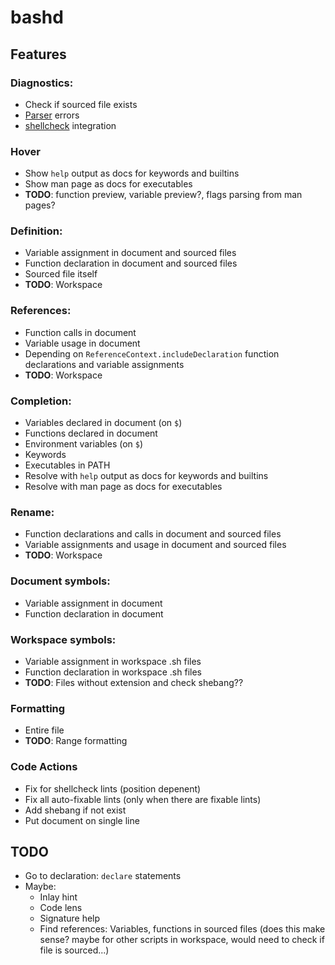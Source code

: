 # bashd

## Features

### Diagnostics:

- Check if sourced file exists
- [Parser](https://github.com/mvdan/sh/) errors
- [shellcheck](https://github.com/koalaman/shellcheck) integration

### Hover

- Show `help` output as docs for keywords and builtins
- Show man page as docs for executables
- **TODO**: function preview, variable preview?, flags parsing from man pages?

### Definition:

- Variable assignment in document and sourced files
- Function declaration in document and sourced files
- Sourced file itself
- **TODO**: Workspace

### References:

- Function calls in document
- Variable usage in document
- Depending on `ReferenceContext.includeDeclaration` function declarations and
  variable assignments
- **TODO**: Workspace

### Completion:

- Variables declared in document (on `$`)
- Functions declared in document
- Environment variables (on `$`)
- Keywords
- Executables in PATH
- Resolve with `help` output as docs for keywords and builtins
- Resolve with man page as docs for executables

### Rename:

- Function declarations and calls in document and sourced files
- Variable assignments and usage in document and sourced files
- **TODO**: Workspace

### Document symbols:

- Variable assignment in document
- Function declaration in document

### Workspace symbols:

- Variable assignment in workspace .sh files
- Function declaration in workspace .sh files
- **TODO**: Files without extension and check shebang??

### Formatting

- Entire file
- **TODO**: Range formatting

### Code Actions

- Fix for shellcheck lints (position depenent)
- Fix all auto-fixable lints (only when there are fixable lints)
- Add shebang if not exist
- Put document on single line

## TODO

- Go to declaration: `declare` statements
- Maybe:
  - Inlay hint
  - Code lens
  - Signature help
  - Find references: Variables, functions in sourced files (does this make
    sense? maybe for other scripts in workspace, would need to check if file is
    sourced...)
